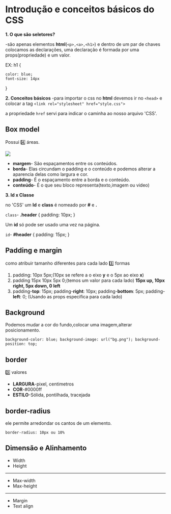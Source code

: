 # Introdução e conceitos básicos do CSS

**1. O que são seletores?**

-são apenas elementos **html**(`<p>,<a>,<h1>`) e dentro de um par de chaves colocamos as declarações, uma declaração é formada por uma props(propriedade) e um valor.

EX: h1 {

    color: blue;
    font-size: 14px
}

**2. Conceitos básicos**
-para importar o css no **html** devemos ir no `<head>` e colocar a tag `<link rel="stylesheet" href="style.css">`

a propriedade `href` servi para indicar o caminha ao nosso arquivo 'CSS'.


## Box model

Possui :four: áreas.


![](https://upload.wikimedia.org/wikipedia/commons/thumb/e/ed/Box-model.svg/1200px-Box-model.svg.png)


- **margem**- São espaçamentos entre os conteúdos.
- **borda**- Elas circundam o padding e o conteúdo e podemos alterar a aparencia delas como largura e cor.
- **padding**- É o espaçamento entre a borda e o conteúdo.
- **conteúdo**- É o que seu bloco representa(texto,imagem ou video)

**3. Id x Classe**

no 'CSS' um **Id** e **class** é nomeado por **#** e **.**

`class`-   **.header** {
    padding: 10px;
}

Um **id** só pode ser usado uma vez na página.

`id`-   **#header** {
    padding: 15px;
}

## Padding e margin

como atribuir tamanho diferentes para cada lado
:three: formas

1. padding: 10px 5px;(10px se refere a o eixo **y** e o 5px ao eixo **x**)
2. padding 15px 10px 5px 0;(temos um valor para cada lado)
**15px up, 10px right, 5px down, 0 left**
3. padding-**top**: 15px;
   padding-**right**: 10px;
   padding-**bottom**: 5px;
   padding-**left**: 0;
   (Usando as props especifica para cada lado)

## Background

Podemos mudar a cor do fundo,colocar uma imagem,alterar posicionamento.

`background-color: blue;
 background-image: url("bg.png");
 background-position: top;`

## border

:three: valores

- **LARGURA**-pixel, centimetros
- **COR**-#0000ff
- **ESTILO**-Sólida, pontilhada, tracejada

## border-radius

ele permite arredondar os cantos de um elemento.

`border-radius: 10px ou 10%`

## Dimensão e Alinhamento

- Width
- Height
---
- Max-width
- Max-height
---
- Margin
- Text align